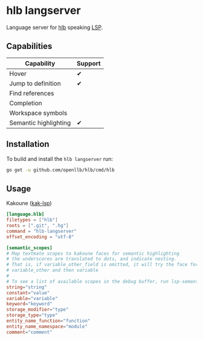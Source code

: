 hlb langserver
==============

Language server for [hlb](https://github.com/openllb/hlb) speaking [LSP](https://github.com/Microsoft/language-server-protocol).

Capabilities
------------

| Capability            | Support |
|-----------------------|---------|
| Hover                 |    ✔    |
| Jump to definition    |    ✔    |
| Find references       |         |
| Completion            |         |
| Workspace symbols     |         |
| Semantic highlighting |    ✔    |

Installation
------------

To build and install the `hlb langserver` run:

```sh
go get -u github.com/openllb/hlb/cmd/hlb
```

Usage
-----

Kakoune ([kak-lsp](https://github.com/ul/kak-lsp/))
```toml
[language.hlb]
filetypes = ["hlb"]
roots = [".git", ".hg"]
command = "hlb-langserver"
offset_encoding = "utf-8"

[semantic_scopes]
# Map textmate scopes to kakoune faces for semantic highlighting
# the underscores are translated to dots, and indicate nesting.
# That is, if variable_other_field is omitted, it will try the face for
# variable_other and then variable
#
# To see a list of available scopes in the debug buffer, run lsp-semantic-available-scopes
string="string"
constant="value"
variable="variable"
keyword="keyword"
storage_modifier="type"
storage_type="type"
entity_name_function="function"
entity_name_namespace="module"
comment="comment"
```
